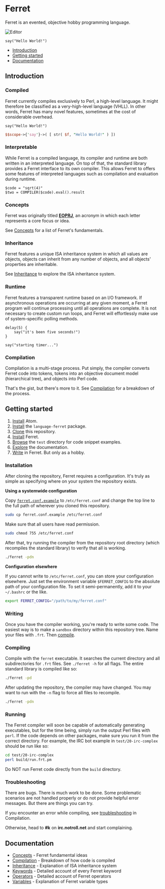# Ferret

Ferret is an evented, objective hobby programming language.

![Editor](http://i.imgur.com/MmTMLyz.png)

```
say("Hello World!")
```

* [Introduction](#introduction)
* [Getting started](#getting-started)
* [Documentation](#documentation)

## Introduction

### Compiled

Ferret currently compiles exclusively to Perl, a high-level language. It might
therefore be classified as a very-high-level language (VHLL). In other words,
Ferret has many novel features, sometimes at the cost of considerable overhead.

```
say("Hello World!")
```

```perl
$$scope->{'say'}->( [ str( $f, "Hello World!" ) ])
```

### Interpretable

While Ferret is a compiled language, its compiler and
runtime are both written in an interpreted language. On top of that, the
standard library provides a Ferret interface to its own compiler. This allows
Ferret to offers some features of interpreted languages such as compilation and
evaluation during runtime.

```
$code = "sqrt(4)"
$two = COMPILER($code).eval().result
```

### Concepts

Ferret was originally titled
[__EOPRJ__](https://github.com/cooper/evented-objective-perl-ruby-javascript),
an acronym in which each letter represents a core focus or idea.

See [Concepts](doc/Concepts.md) for a list of Ferret's fundamentals.

### Inheritance

Ferret features a unique ISA inheritance system in which all values are objects,
objects can inherit from any number of objects, and all objects' properties are
inheritable.

See [Inheritance](doc/Inheritance.md) to explore the ISA inheritance system.

### Runtime

Ferret features a transparent runtime based on an I/O framework. If
asynchronous operations are occurring at any given moment, a Ferret program
will continue processing until all operations are complete. It is not necessary
to create custom run loops, and Ferret will effortlessly make use of
system-specific polling methods.

```
delay(5) {
    say("it's been five seconds!")    
}

say("starting timer...")
```

### Compilation

Compilation is a multi-stage process. Put simply, the compiler converts
Ferret code into tokens, tokens into an objective document model
(hierarchical tree), and objects into Perl code.

That's the gist, but there's more to it. See [Compilation](doc/Compilation.md)
for a breakdown of the process.

## Getting started

1. [Install](https://atom.io) Atom.
2. [Install](https://github.com/cooper/language-ferret) the `language-ferret` package.
3. [Clone](#) this repository.
4. [Install](#installation) Ferret.
5. [Browse](test) the `test` directory for code snippet examples.
6. [Explore](#documentation) the documentation.
7. [Write](#writing) in Ferret. But only as a hobby.

### Installation

After cloning the repository, Ferret requires a configuration. It's truly as
simple as specifying where on your system the repository exists.

**Using a systemwide configuration**

Copy [`ferret.conf.example`](ferret.conf.example) to `/etc/ferret.conf` and
change the top line to the full path of wherever you cloned this repository.

```sh
sudo cp ferret.conf.example /etc/ferret.conf
```

Make sure that all users have read permission.

```sh
sudo chmod 755 /etc/ferret.conf
```

After that, try running the compiler from the repository root directory
(which recompiles the standard library) to verify that all is working.

```sh
./ferret -pdn
```

**Configuration elsewhere**

If you cannot write to `/etc/ferret.conf`, you can store your configuration
elsewhere. Just set the environment variable `$FERRET_CONFIG` to the absolute
path of your configuration file. To set it semi-permanently, add it to your
`~/.bashrc` or the like.

```sh
export FERRET_CONFIG="/path/to/my/ferret.conf"
```

### Writing

Once you have the compiler working, you're ready to write some code. The easiest
way is to make a `sandbox` directory within this repository tree. Name your
files with `.frt`. Then [compile](#compiling).

### Compiling

Compile with the `ferret` executable. It searches the current directory and all
subdirectories for `.frt` files. See `./ferret -h` for all flags. The entire
standard library is compiled like so:

```sh
./ferret -pd
```

After updating the repository, the compiler may have changed. You may want to
run with the `-n` flag to force all files to recompile.

```sh
./ferret -pdn
```

### Running

The Ferret compiler will soon be capable of automatically generating executables,
but for the time being, simply run the output Perl files with `perl`. If the
code depends on other packages, make sure you run it from the correct directory.
For example, the IRC bot example in `test/20-irc-complex` should be run like so:

```sh
cd test/20-irc-complex
perl build/run.frt.pm
```

Do NOT run Ferret code directly from the `build` directory.

### Troubleshooting

There are bugs. There is much work to be done. Some problematic scenarios are
not handled properly or do not provide helpful error messages. But there are
things you can try.

If you encounter an error while compiling, see
[troubleshooting](doc/Compilation.md#troubleshooting) in Compilation.

Otherwise, head to **#k** on **irc.notroll.net** and start complaining.

## Documentation

* [Concepts](doc/Concepts.md) - Ferret fundamental ideas
* [Compilation](doc/Compilation.md) - Breakdown of how code is compiled
* [Inheritance](doc/Inheritance.md) - Explanation of ISA inheritance system
* [Keywords](doc/Keywords.md) - Detailed account of every Ferret keyword
* [Operators](doc/Operators.md) - Detailed account of Ferret operators
* [Variables](doc/Variables.md) - Explanation of Ferret variable types
